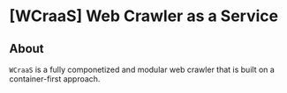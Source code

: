# [WCraaS] Web Crawler as a Service

## About

`WCraaS` is a fully componetized and modular web crawler that is built on a container-first approach.
